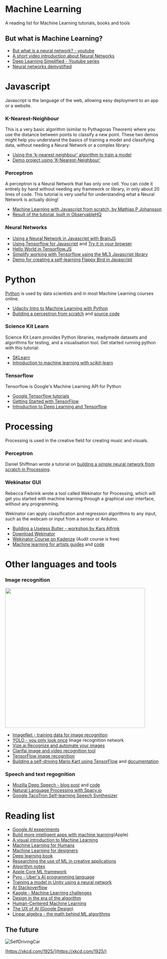 # Machine Learning

A reading list for Machine Learning tutorials, books and tools

## But what is Machine Learning?

- [But what *is* a neural network? - youtube](http://www.youtube.com/playlist?list=PLZHQObOWTQDNU6R1_67000Dx_ZCJB-3pi)
- [A short video introduction about Neural Networks](https://dev.to/thepracticaldev/introduction-to-neural-networks)
- [Deep Learning Simplified - Youtube series](https://www.youtube.com/playlist?list=PLjJh1vlSEYgvGod9wWiydumYl8hOXixNu)
- [Neural networks demystified](http://lumiverse.io/series/neural-networks-demystified)

# Javascript

Javascript is the language of the web, allowing easy deployment to an app or a website.

### K-Nearest-Neighbour

This is a very basic algorithm (similar to Pythagoras Theorem) where you use the distance between points to classify a new point. These two demos might help you understand the basics of training a model and classifying data, without needing a Neural Network or a complex library:

- [Using the 'k-nearest neighbour' algorithm to train a model](https://github.com/NathanEpstein/KNear)
- [Demo project using 'K-Nearest-Neighbour'](https://github.com/KokoDoko/webcam-detectotron)

### Perceptron

A perceptron is a Neural Network that has only one cell. You can code it entirely by hand without needing any framework or library, in only about 20 lines of code. This tutorial is very useful for understanding what a Neural Network is actually doing!

- [Machine Learning with Javascript from scratch, by Mathias P Johansson](https://youtu.be/o98qlvrcqiU)
- [Result of the tutorial, built in ObservableHQ](https://beta.observablehq.com/@mpj/neural-network-from-scratch-part-1)

### Neural Networks

- [Using a Neural Network in Javascript with BrainJS](https://github.com/BrainJS/brain.js)
- [Using Tensorflow for Javascript](https://js.tensorflow.org) and [Try it in your browser](https://codepen.io/pen?&editors=1011)
- [Hello World in Tensorflow.JS](https://dev.to/notwaldorf/hello-tensorflow-2lc5)
- [Simplify working with Tensorflow using the ML5 Javascript library](https://ml5js.org)
- [Demo for creating a self-learning Flappy Bird in Javascript](https://github.com/ssusnic/Machine-Learning-Flappy-Bird)

# Python

[Python](https://www.python.org) is used by data scientists and in most Machine Learning courses online.

- [Udacity Intro to Machine Learning with Python](https://www.udacity.com/course/intro-to-machine-learning--ud120)
- [Building a perceptron from scratch](https://medium.com/@ismailghallou/build-your-perceptron-neural-net-from-scratch-e12b7be9d1ef) and [source code](https://github.com/smakosh/Perceptron-neural-net-from-scratch)

### Science Kit Learn

Science Kit Learn provides Python libraries, readymade datasets and algorithms for testing, and a visualisation tool. Get started running python with this tutorial:

- [SKLearn](http://scikit-learn.org/stable/)
- [Introduction to machine learning with scikit-learn](http://scikit-learn.org/stable/tutorial/basic/tutorial.html#machine-learning-the-problem-setting)

### Tensorflow

Tensorflow is Google's Machine Learning API for Python

- [Google Tensorflow tutorials](https://www.tensorflow.org/tutorials/)
- [Getting Started with TensorFlow](https://www.tensorflow.org/get_started/get_started)
- [Introduction to Deep Learning and Tensorflow](https://pythonprogramming.net/tensorflow-introduction-machine-learning-tutorial/)

# Processing

Processing is used in the creative field for creating music and visuals. 

### Perceptron

Daniel Shiffman wrote a tutorial on [building a simple neural network from scratch in Processing](https://www.youtube.com/watch?v=ntKn5TPHHAk).

### Wekinator GUI

Rebecca Fiebrink wrote a tool called Wekinator for Processing, which will get you started with machine learning through a  graphical user interface, without any programming.

Wekinator can apply classification and regression algorithms to any input, such as the webcam or input from a sensor or Arduino. 

- [Building a Useless Butler - workshop by Kars Alfrink](https://github.com/karsalfrink/useless-butler/tree/hogeschool-rotterdam)
- [Download Wekinator](http://www.wekinator.org/downloads/)
- [Wekinator Course on Kadenze](https://www.kadenze.com/courses/machine-learning-for-musicians-and-artists-v) (Audit course is free)
- [Machine learning for artists guides](http://ml4a.github.io) and [code](https://github.com/ml4a/)


# Other languages and tools

### Image recognition

<img src="https://pjreddie.com/media/image/Screen_Shot_2018-03-24_at_10.48.42_PM.png" width="450">

- [ImageNet - training data for image recognition](http://www.image-net.org)
- [YOLO - you only look once](https://pjreddie.com/darknet/yolo/) Image recognition network
- [Vize.ai Recognize and automate your images](https://vize.ai)
- [Clarifai image and video recognition tool](https://clarifai.com/developer/)
- [TensorFlow image recognition](https://www.tensorflow.org/tutorials/image_recognition)
- [Building a self-driving Mario Kart using TensorFlow](https://www.youtube.com/watch?v=Ipi40cb_RsI) and [documentation](https://www.youtube.com/redirect?q=https%3A%2F%2Fdocs.google.com%2Fdocument%2Fd%2F1p4ZOtziLmhf0jPbZTTaFxSKdYqE91dYcTNqTVdd6es4%2Fedit%3Fusp%3Dsharing&event=video_description&v=Ipi40cb_RsI&redir_token=Ybzxsbpmjb-vKOmpvcRlyEses5V8MTUxMzMzODkwNUAxNTEzMjUyNTA1)

### Speech and text regognition

- [Mozilla Deep Speech - blog post](https://blog.mozilla.org/blog/2017/11/29/announcing-the-initial-release-of-mozillas-open-source-speech-recognition-model-and-voice-dataset/) and [code](https://github.com/mozilla/DeepSpeech)
- [Natural Language Processing with Spacy.io](https://spacy.io)
- [Google TacoTron Self-learning Speech Synthesizer](https://github.com/keithito/tacotron)

# Reading list

- [Google AI experiments](https://experiments.withgoogle.com/ai)
- [Build more intelligent apps with machine learning](https://developer.apple.com/machine-learning/)(Apple)
- [A visual introduction to Machine Learning](http://www.r2d3.us/visual-intro-to-machine-learning-part-1/)
- [Machine Learning for Humans](https://medium.com/machine-learning-for-humans/why-machine-learning-matters-6164faf1df12)
- [Machine Learning for designers](http://www.oreilly.com/design/free/machine-learning-for-designers.csp)
- [Deep learning book](http://www.deeplearningbook.org)
- [Researching the use of ML in creative applications](http://blog.otoro.net)
- [Algorithm notes](http://books.goalkicker.com/AlgorithmsBook/)
- [Apple Core ML framework](https://developer.apple.com/documentation/coreml)
- [Pyro - Uber's AI programming language](http://pyro.ai)
- [Training a model in Unity using a neural network](https://github.com/ArztSamuel/Applying_EANNs)
- [AI Stackoverflow](https://ai.stackexchange.com)
- [Kaggle - Machine Learning challenges](https://www.kaggle.com)
- [Design in the era of the algorithm](https://bigmedium.com/speaking/design-in-the-era-of-the-algorithm.html)
- [Human-Centered Machine Learning](https://medium.com/google-design/human-centered-machine-learning-a770d10562cd)
- [The UX of AI (Google Design)](https://design.google/library/ux-ai/)
- [Linear algebra - the math behind ML algorithms](http://www.mathscoop.com/calculus/derivatives/derivative-by-definition.php)

## The future

![SelfDrivingCar](https://imgs.xkcd.com/comics/self_driving_car_milestones.png)

[https://xkcd.com/1925/](https://xkcd.com/1925/)
